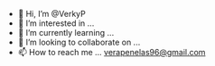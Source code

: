 - 👋 Hi, I’m @VerkyP
- 👀 I’m interested in ...
- 🌱 I’m currently learning ...
- 💞️ I’m looking to collaborate on ...
- 📫 How to reach me ... verapenelas96@gmail.com

<!---
VerkyP/VerkyP is a ✨ special ✨ repository because its `README.md` (this file) appears on your GitHub profile.
You can click the Preview link to take a look at your changes.
--->
